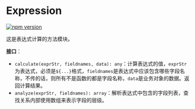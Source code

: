 # Expression

[![npm version](https://img.shields.io/npm/v/@hecom/expression.svg?style=flat)](https://www.npmjs.com/package/@hecom/expression)

这是表达式计算的方法模块。

**接口**：

* `calculate(exprStr, fieldnames, data): any`：计算表达式的值，`exprStr`为表达式，必须是`${...}`格式，`fieldnames`是表达式中应该包含哪些字段名称，不传的话，则所有不是函数的都是字段名称，`data`是业务对象的数据。返回计算结果。
* `analyze(exprStr, fieldnames): array`：解析表达式中包含的字段列表，查找关系内部使用数组来表示字段的层级。